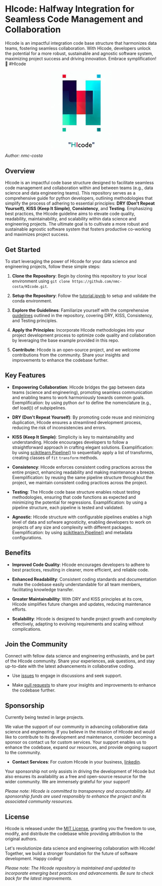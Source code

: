 # HIcode: Halfway Integration for Seamless Code Management and Collaboration
HIcode is an impactful integration code base structure that harmonizes data teams, fostering seamless collaboration. With HIcode, developers unlock the potential for a more robust, sustainable and agnostic software system, maximizing project success and driving innovation. Embrace symplification! 🚀 #HIcode


<p align="center">
<img src="./docs/logo_1_small.png" width="200">
</p>


*Author: nmc-costa*

## Overview

HIcode is an impactful code base structure designed to facilitate seamless code management and collaboration within and between teams (e.g., data science and data engineering teams). This repository serves as a comprehensive guide for python developers, outlining methodologies that simplify the process of adhering to essential principles: **DRY (Don't Repeat Yourself)**, **KISS (Keep It Simple)**, **Consistency**, and **Testing**. Emphasizing best practices, the HIcode guideline aims to elevate code quality, readability, maintainability, and scalability within data science and engineering projects. The ultimate goal is to cultivate a more robust and sustainable agnostic software system that fosters productive co-working and maximizes project success.

## Get Started

To start leveraging the power of HIcode for your data science and engineering projects, follow these simple steps:

1. **Clone the Repository**: Begin by cloning this repository to your local environment using `git clone https://github.com/nmc-costa/HIcode.git`. 

2. **Setup the Repository**: Follow the [tutorial.ipynb](https://github.com/nmc-costa/HIcode/blob/main/prototype/tutorial.ipynb) to setup and validate the conda environment.

3. **Explore the Guidelines**: Familiarize yourself with the comprehensive [guidelines](https://github.com/nmc-costa/HIcode/blob/main/HIcode_guidelines.md) outlined in the repository, covering DRY, KISS, Consistency, and Testing principles.

4. **Apply the Principles**: Incorporate HIcode methodologies into your project development process to optimize code quality and collaboration by leveraging the base example provided in this repo.

5. **Contribute**: HIcode is an open-source project, and we welcome contributions from the community. Share your insights and improvements to enhance the codebase further.

## Key Features

- **Empowering Collaboration**: HIcode bridges the gap between data teams (science and engineering), promoting seamless communication and enabling teams to work harmoniously towards common goals. Exemplification: by using python `def` to define the nomenclature (e.g., def load()) of subpipelines.  

- **DRY (Don't Repeat Yourself)**: By promoting code reuse and minimizing duplication, HIcode ensures a streamlined development process, reducing the risk of inconsistencies and errors. 

- **KISS (Keep It Simple)**: Simplicity is key to maintainability and understanding. HIcode encourages developers to follow a straightforward approach in crafting elegant solutions. Examplification: by using [scikitlearn.Pipeline()](https://scikit-learn.org/stable/modules/generated/sklearn.pipeline.Pipeline.html) to sequentially apply a list of transforms, creating classes of `fit` `transform` methods.

- **Consistency**: HIcode enforces consistent coding practices across the entire project, enhancing readability and making maintenance a breeze. Exemplification: by reusing the same pipeline structure throughout the project, we maintain consistent coding practices across the project.

- **Testing**: The HIcode code base structure enables robust testing methodologies, ensuring that code functions as expected and minimizing the potential for regressions. Examplification: by using a pipeline structure, each pipeline is tested and validated.

- **Agnostic**: HIcode structure with configurable pipelines enables a high level of data and sofware agnosticity, enabling developers to work on projects of any size and complexity with different packages. Exemplification: by using [scikitlearn.Pipeline()](https://scikit-learn.org/stable/modules/generated/sklearn.pipeline.Pipeline.html) and metadata configurations.



## Benefits

- **Improved Code Quality**: HIcode encourages developers to adhere to best practices, resulting in cleaner, more efficient, and reliable code.

- **Enhanced Readability**: Consistent coding standards and documentation make the codebase easily understandable for all team members, facilitating knowledge transfer.

- **Greater Maintainability**: With DRY and KISS principles at its core, HIcode simplifies future changes and updates, reducing maintenance efforts.

- **Scalability**: HIcode is designed to handle project growth and complexity effectively, adapting to evolving requirements and scaling without complications.



## Join the Community

Connect with fellow data science and engineering enthusiasts, and be part of the HIcode community. Share your experiences, ask questions, and stay up-to-date with the latest advancements in collaborative coding.

- Use [issues](https://github.com/nmc-costa/HIcode/issues) to engage in discussions and seek support.

- Make [pull requests](https://github.com/nmc-costa/HIcode/pulls) to share your insights and improvements to enhance the codebase further.



## Sponsorship

Currently being tested in large projects.

We value the support of our community in advancing collaborative data science and engineering. If you believe in the mission of HIcode and would like to contribute to its development and maintenance, consider becoming a sponsor os contact us for custom services. Your support enables us to enhance the codebase, expand our resources, and provide ongoing support to the community.

- **Contact Services**: For custom HIcode in your business, [linkedin](linkedin.com/in/nuno-m-c-da-costa-a14a4349).

<!--
- **Patreon**: Show your commitment by becoming a patron on [Patreon](https://www.patreon.com/hicode). *TODO*

- **Open Collective**: Contribute to HIcode's sustainability by sponsoring us on [Open Collective](https://opencollective.com/hicode). Your donations help us cover project-related expenses and support ongoing improvements.*TODO*

- **GitHub Sponsors**: Support the HIcode project through GitHub Sponsors and help us maintain its quality and accessibility. Visit our [GitHub Sponsors](https://github.com/sponsors/hicode) page to explore sponsorship options. *TODO*
)
-->
Your sponsorship not only assists in driving the development of HIcode but also ensures its availability as a free and open-source resource for the wider community. We are immensely grateful for your support!

*Please note: HIcode is committed to transparency and accountability. All sponsorship funds are used responsibly to enhance the project and its associated community resources.*

## License

HIcode is released under the [MIT License](https://opensource.org/licenses/MIT), granting you the freedom to use, modify, and distribute the codebase while providing attribution to the original authors.

Let's revolutionize data science and engineering collaboration with HIcode! Together, we build a stronger foundation for the future of software development. Happy coding!

*Please note: The HIcode repository is maintained and updated to incorporate emerging best practices and advancements. Be sure to check back for the latest improvements.*

